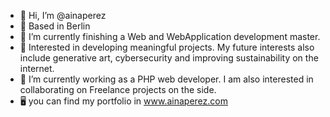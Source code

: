 - 👋 Hi, I’m @ainaperez
- 📍 Based in Berlin
- 🌱 I’m currently finishing a Web and WebApplication development master. 
- 👀 Interested in developing meaningful projects. My future interests also include generative art, cybersecurity and improving sustainability on the internet.
- 💞️ I’m currently working as a PHP web developer. I am also interested in collaborating on Freelance projects on the side.
- 🖥 you can find my portfolio in www.ainaperez.com 

<!---
ainaperez/ainaperez is a ✨ special ✨ repository because its `README.md` (this file) appears on your GitHub profile.
You can click the Preview link to take a look at your changes.
--->
